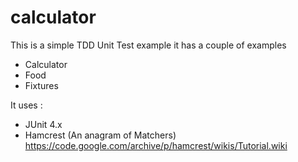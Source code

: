 # calculator

This is a simple TDD Unit Test example it has a couple of examples
* Calculator
* Food
* Fixtures


It uses : 
* JUnit 4.x
* Hamcrest (An anagram of Matchers) https://code.google.com/archive/p/hamcrest/wikis/Tutorial.wiki


